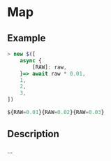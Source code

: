# Map

## Example
```js
> new $([
    async {
        [RAW]: raw,
    }=> await raw * 0.01,
    1,
    2,
    3,
])

${RAW=0.01}{RAW=0.02}{RAW=0.03}
```

## Description
…
